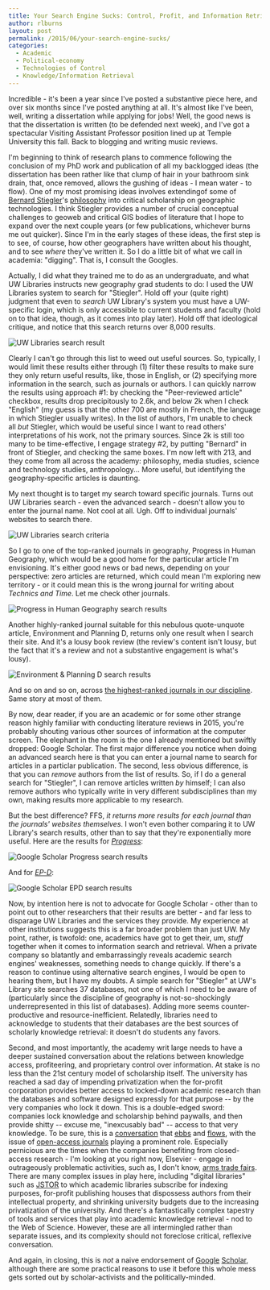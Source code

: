 ```yaml
---
title: Your Search Engine Sucks: Control, Profit, and Information Retrieval
author: rlburns
layout: post
permalink: /2015/06/your-search-engine-sucks/
categories:
  - Academic
  - Political-economy
  - Technologies of Control
  - Knowledge/Information Retrieval
---
```


Incredible - it's been a year since I've posted a substantive piece here, and over six months since I've posted anything at all. It's almost like I've been, well, writing a dissertation while applying for jobs! Well, the good news is that the dissertation is written (to be defended next week), and I've got a spectacular Visiting Assistant Professor position lined up at Temple University this fall. Back to blogging and writing music reviews.

I'm beginning to think of research plans to commence following the conclusion of my PhD work and publication of all my backlogged ideas (the dissertation has been rather like that clump of hair in your bathroom sink drain, that, once removed, allows the gushing of ideas - I mean water - to flow). One of my most promising ideas involves extendingof some of [Bernard Stiegler](https://en.wikipedia.org/wiki/Bernard_Stiegler)'s [philosophy](http://www.e-flux.com/journal/transindividuation/) into critical scholarship on geographic technologies. I think Stiegler provides a number of crucial conceptual challenges to geoweb and critical GIS bodies of literature that I hope to expand over the next couple years (or few publications, whichever burns me out quicker). Since I'm in the early stages of these ideas, the first step is to see, of course, how other geographers have written about his thought, and to see *where* they've written it. So I do a little bit of what we call in academia: "digging". That is, I consult the Googles.

Actually, I did what they trained me to do as an undergraduate, and what UW Libraries instructs new geography grad students to do: I used the UW Libraries system to search for "Stiegler". Hold off your (quite right) judgment that even to *search* UW Library's system you must have a UW-specific login, which is only accessible to current students and faculty (hold on to that idea, though, as it comes into play later). Hold off that ideological critique, and notice that this search returns over 8,000 results. 

![UW Libraries search result](/assets/uploads/uw-search-stiegler.jpg)

Clearly I can't go through this list to weed out useful sources. So, typically, I would limit these results either through (1) filter these results to make sure they only return useful results, like, those in English, or (2) specifying more information in the search, such as journals or authors. I can quickly narrow the results using approach #1: by checking the "Peer-reviewed article" checkbox, results drop precipitously to 2.6k, and below 2k when I check "English" (my guess is that the other 700 are mostly in French, the language in which Stiegler usually writes). In the list of authors, I'm unable to check all *but* Stiegler, which would be useful since I want to read others' interpretations of his work, not the primary sources. Since 2k is still too many to be time-effective, I engage strategy #2, by putting "Bernard" in front of Stiegler, and checking the same boxes. I'm now left with 213, and they come from all across the academy: philosophy, media studies, science and technology studies, anthropology... More useful, but identifying the geography-specific articles is daunting. 

My next thought is to target my search toward specific journals. Turns out UW Libraries search - even the advanced search - doesn't allow you to enter the journal name. Not cool at all. Ugh. Off to individual journals' websites to search there.

![UW Libraries search criteria](/assets/uploads/uw-search-criteria.jpg)

So I go to one of the top-ranked journals in geography, Progress in Human Geography, which would be a good home for the particular article I'm envisioning. It's either good news or bad news, depending on your perspective: zero articles are returned, which could mean I'm exploring new territory - or it could mean this is the wrong journal for writing about *Technics and Time*. Let me check other journals. 

![Progress in Human Geography search results](/assets/uploads/progress-stiegler-search-results.jpg)

Another highly-ranked journal suitable for this nebulous quote-unquote article, Environment and Planning D, returns only one result when I search their site. And it's a lousy book review (the review's content isn't lousy, but the fact that it's a review and not a substantive engagement is what's lousy).

![Environment & Planning D search results](/assets/uploads/epd-stiegler-search-results.jpg)

And so on and so on, across [the highest-ranked journals in our discipline](http://www.scimagojr.com/journalrank.php?category=3305). Same story at most of them.

By now, dear reader, if you are an academic or for some other strange reason highly familiar with conducting literature reviews in 2015, you're probably shouting various other sources of information at the computer screen. The elephant in the room is the one I already mentioned but swiftly dropped: Google Scholar. The first major difference you notice when doing an advanced search here is that you can enter a journal name to search for articles in a particlar publication. The second, less obvious difference, is that you can *remove* authors from the list of results. So, if I do a general search for "Stiegler", I can remove articles written *by* himself; I can also remove authors who typically write in very different subdisciplines than my own, making results more applicable to my research.

But the best difference? FFS, *it returns more results for each journal than the journals' websites themselves*. I won't even bother comparing it to UW Library's search results, other than to say that they're exponentially more useful. Here are the results for [*Progress*](https://scholar.google.com/scholar?as_q=stiegler&as_epq=&as_oq=&as_eq=&as_occt=any&as_sauthors=&as_publication=Progress+in+Human+Geography&as_ylo=&as_yhi=&btnG=&hl=en&as_sdt=0%2C48):

![Google Scholar Progress search results](/assets/uploads/scholar-progress-results.jpg)

And for [*EP-D*](https://scholar.google.com/scholar?as_q=stiegler&as_epq=&as_oq=&as_eq=&as_occt=any&as_sauthors=&as_publication=environment+and+planning+d&as_ylo=&as_yhi=&btnG=&hl=en&as_sdt=0%2C48):

![Google Scholar EPD search results](/assets/uploads/scholar-epd-results.jpg)

Now, by intention here is not to advocate for Google Scholar - other than to point out to other researchers that their results are better - and far less to disparage UW Libraries and the services they provide. My experience at other institutions suggests this is a far broader problem than just UW. My point, rather, is twofold: one, academics have got to get their, um, *stuff* together when it comes to information search and retrieval. When a private company so blatantly and embarrassingly reveals academic search engines' weaknesses, something needs to change quickly. If there's a reason to continue using alternative search engines, I would be open to hearing them, but I have my doubts. A simple search for "Stiegler" at UW's Library site searches 37 databases, not one of which I need to be aware of (particularly since the discipline of geography is not-so-shockingly underrepresented in this list of databases). Adding more seems counter-productive and resource-inefficient. Relatedly, libraries need to acknowledge to students that their databases are the best sources of scholarly knowledge retrieval: it doesn't do students any favors.

Second, and most importantly, the academy writ large needs to have a deeper sustained conversation about the relations between knowledge access, profiteering, and proprietary control over information. At stake is no less than the 21st century model of scholarship itself. The university has reached a sad day of impending privatization when the for-profit corporation provides better access to locked-down academic research than the databases and software designed expressly for that purpose -- by the very companies who lock it down. This is a double-edged sword: companies lock knowledge and scholarship behind paywalls, and then provide shitty -- excuse me, "inexcusably bad" -- access to that very knowledge. To be sure, this is a [conversation](http://www.newrepublic.com/article/112418/aaron-swartz-suicide-why-he-broke-jstor-and-mit) that [ebbs](http://thecostofknowledge.com/) and [flows](http://www.theguardian.com/commentisfree/2011/aug/29/academic-publishers-murdoch-socialist), with the issue of [open-access journals](https://www.insidehighered.com/news/2009/06/12/journals) playing a prominent role. Especially pernicious are the times when the companies benefiting from closed-access research - I'm looking at you right now, Elsevier - engage in outrageously problematic activities, such as, I don't know, [arms trade fairs](http://www.theguardian.com/business/2008/may/30/armstrade.weaponstechnology). There are many complex issues in play here, including "digital libraries" such as [JSTOR](http://www.jstor.org/) to which academic libraries subscribe for indexing purposes, for-profit publishing houses that dispossess authors from their intellectual property, and shrinking university budgets due to the increasing privatization of the university. And there's a fantastically complex tapestry of tools and services that play into academic knowledge retrieval - nod to the Web of Science. However, these are all intermingled rather than separate issues, and its complexity should not foreclose critical, reflexive conversation.

And again, in closing, this is *not* a naive endorsement of [Google](http://blog.impactstory.org/googe-scholar-profiles-fail/) [Scholar](https://etechlib.wordpress.com/2013/01/23/whats-wrong-with-google-scholar-for-systematic-reviews/), although there are some practical reasons to use it before this whole mess gets sorted out by scholar-activists and the politically-minded.